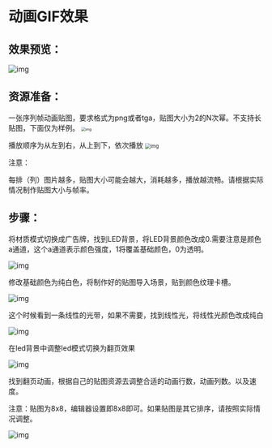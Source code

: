# 动画GIF效果

## 效果预览：

![img](https://arkimg.ark.online/1730278561039-8.gif)

## 资源准备：

一张序列帧动画贴图，要求格式为png或者tga，贴图大小为2的N次幂。不支持长贴图，下面仅为样例。
<img src="https://arkimg.ark.online/1730278561038-1.png" alt="img" style="zoom:50%;" />

播放顺序为从左到右，从上到下，依次播放
<img src="https://arkimg.ark.online/1730278561038-2.png" alt="img" style="zoom:67%;" />

注意：

每排（列）图片越多，贴图大小可能会越大，消耗越多，播放越流畅。请根据实际情况制作贴图大小与帧率。

## 步骤：

将材质模式切换成广告牌，找到LED背景，将LED背景颜色改成0.需要注意是颜色a通道，这个a通道表示颜色强度，1将覆盖基础颜色，0为透明。

![img](https://arkimg.ark.online/1730278561038-3.png)

修改基础颜色为纯白色，将制作好的贴图导入场景，贴到颜色纹理卡槽。

![img](https://arkimg.ark.online/1730278561038-4.png)

这个时候看到一条线性的光带，如果不需要，找到线性光，将线性光颜色改成纯白

![img](https://arkimg.ark.online/1730278561038-5.png)

在led背景中调整led模式切换为翻页效果

![img](https://arkimg.ark.online/1730278561038-6.png)

找到翻页动画，根据自己的贴图资源去调整合适的动画行数，动画列数。以及速度。

注意：贴图为8x8，编辑器设置即8x8即可。如果贴图是其它排序，请按照实际情况调整。

![img](https://arkimg.ark.online/1730278561038-7.gif)